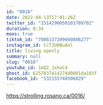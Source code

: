 ```yaml
---
id: "0016"
date: 2022-04-13T17:01:26Z
twitter_id: "1514290050103709702"
duration: 0:34
moos: true
tiktok_id: "7086137209660886277"
instagram_id: CcTJU0BuAol
title: living openly
summary: null
slug: "0016"
youtube_id: 1mQ2_JxhoC4
ghost_id: 6257037414274d0001da103f
facebook_id: "532155748506829"
---
```

https://strolling.rosano.ca/0016/
